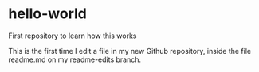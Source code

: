 # hello-world
First repository to learn how this works

This is the first time I edit a file in my new Github repository, inside the file readme.md on my readme-edits branch.
